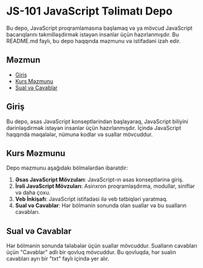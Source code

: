 # JS-101 JavaScript Təlimatı Depo

Bu depo, JavaScript proqramlamasına başlamaq və ya mövcud JavaScript bacarıqlarını təkmilləşdirmək istəyən insanlar üçün hazırlanmışdır. Bu README.md faylı, bu depo haqqında məzmunu və istifadəni izah edir.

## Məzmun

- [Giriş](#giriş)
- [Kurs Məzmunu](#kurs-məzmunu)
- [Sual və Cavablar](#sual-və-cavablar)

## Giriş

Bu depo, əsas JavaScript konseptlərindən başlayaraq, JavaScript biliyini dərinləşdirmək istəyən insanlar üçün hazırlanmışdır. İçində JavaScript haqqında məqalələr, nümunə kodlar və suallar mövcuddur.

## Kurs Məzmunu

Depo məzmunu aşağıdakı bölmələrdən ibarətdir:

1. **Əsas JavaScript Mövzuları**: JavaScript-ın əsas konseptlərinə giriş.
2. **İrəli JavaScript Mövzuları**: Asinxron proqramlaşdırma, modullar, siniflər və daha çoxu.
3. **Veb İnkişafı**: JavaScript istifadəsi ilə veb tətbiqləri yaratmaq.
4. **Sual və Cavablar**: Hər bölmənin sonunda olan suallar və bu sualların cavabları.

## Sual və Cavablar

Hər bölmənin sonunda tələbələr üçün suallar mövcuddur. Sualların cavabları üçün "Cavablar" adlı bir qovluq mövcuddur. Bu qovluqda, hər sualın cavabları ayrı bir "txt" faylı içində yer alır.